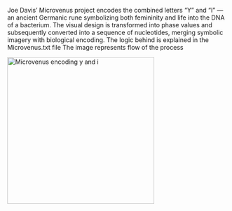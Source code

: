 Joe Davis’ Microvenus project encodes the combined letters “Y” and “I” — an ancient Germanic rune symbolizing both femininity and life into the DNA of a bacterium. 
The visual design is transformed into phase values and subsequently converted into a sequence of nucleotides, merging symbolic imagery with biological encoding.
The logic behind is explained in the Microvenus.txt file
The image represents flow of the process


<img width="335" alt="Microvenus encoding y and i" src="https://github.com/user-attachments/assets/a05fa26d-5723-47f0-92eb-cb5c711f85a3">

